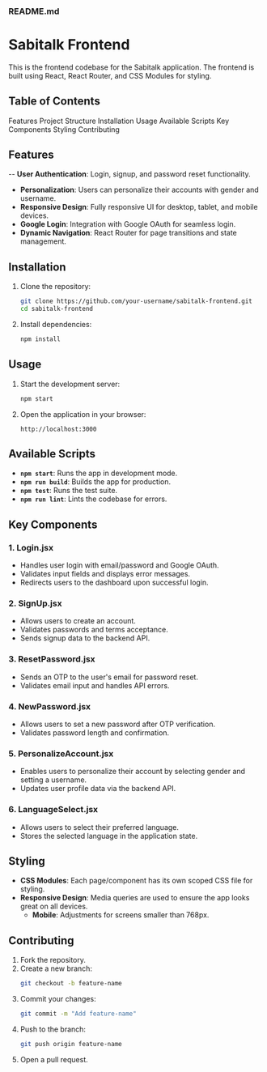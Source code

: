 ### README.md

# Sabitalk Frontend
This is the frontend codebase for the Sabitalk application. The frontend is built using React, React Router, and CSS Modules for styling.


## Table of Contents
Features
Project Structure
Installation
Usage
Available Scripts
Key Components
Styling
Contributing


## Features
-- **User Authentication**: Login, signup, and password reset functionality.
- **Personalization**: Users can personalize their accounts with gender and username.
- **Responsive Design**: Fully responsive UI for desktop, tablet, and mobile devices.
- **Google Login**: Integration with Google OAuth for seamless login.
- **Dynamic Navigation**: React Router for page transitions and state management.


## Installation
1. Clone the repository:
   ```bash
   git clone https://github.com/your-username/sabitalk-frontend.git
   cd sabitalk-frontend
   ```

2. Install dependencies:
   ```bash
   npm install
   ```

## Usage
1. Start the development server:
   ```bash
   npm start
   ```

2. Open the application in your browser:
   ```
   http://localhost:3000
   ```


## Available Scripts
- **`npm start`**: Runs the app in development mode.
- **`npm run build`**: Builds the app for production.
- **`npm test`**: Runs the test suite.
- **`npm run lint`**: Lints the codebase for errors.


## Key Components
### 1. **Login.jsx**
- Handles user login with email/password and Google OAuth.
- Validates input fields and displays error messages.
- Redirects users to the dashboard upon successful login.

### 2. **SignUp.jsx**
- Allows users to create an account.
- Validates passwords and terms acceptance.
- Sends signup data to the backend API.

### 3. **ResetPassword.jsx**
- Sends an OTP to the user's email for password reset.
- Validates email input and handles API errors.

### 4. **NewPassword.jsx**
- Allows users to set a new password after OTP verification.
- Validates password length and confirmation.

### 5. **PersonalizeAccount.jsx**
- Enables users to personalize their account by selecting gender and setting a username.
- Updates user profile data via the backend API.

### 6. **LanguageSelect.jsx**
- Allows users to select their preferred language.
- Stores the selected language in the application state.


## Styling
- **CSS Modules**: Each page/component has its own scoped CSS file for styling.
- **Responsive Design**: Media queries are used to ensure the app looks great on all devices.
  - **Mobile**: Adjustments for screens smaller than 768px.


## Contributing

1. Fork the repository.
2. Create a new branch:
   ```bash
   git checkout -b feature-name
   ```
3. Commit your changes:
   ```bash
   git commit -m "Add feature-name"
   ```
4. Push to the branch:
   ```bash
   git push origin feature-name
   ```
5. Open a pull request.
